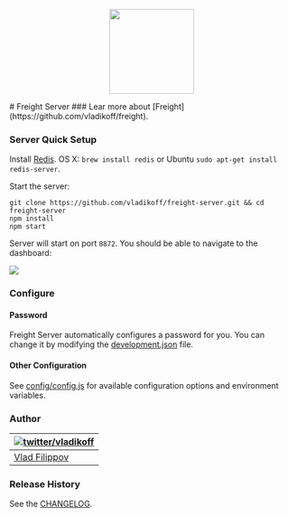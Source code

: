 <p align="center"><img src="http://v14d.com/freight/freight-250.png" height="150" /></p>
# Freight Server
### Lear more about [Freight](https://github.com/vladikoff/freight).

### Server Quick Setup

Install [Redis](http://redis.io/). OS X: `brew install redis` or Ubuntu `sudo apt-get install redis-server`.

Start the server:
```
git clone https://github.com/vladikoff/freight-server.git && cd freight-server
npm install
npm start
```

Server will start on port `8872`. You should be able to navigate to the dashboard: 

![](http://v14d.com/freight/freight-server-view.jpg)

### Configure 

#### Password

Freight Server automatically configures a password for you. You can change it by modifying the [development.json](https://github.com/vladikoff/freight-server/blob/master/config/development.json-dist) file.

#### Other Configuration

See [config/config.js](https://github.com/vladikoff/freight-server/blob/master/config/config.js#L12) for available 
configuration options and environment variables.

### Author

| [![twitter/vladikoff](https://avatars3.githubusercontent.com/u/128755?s=70)](https://twitter.com/vladikoff "Follow @vladikoff on Twitter") |
|---|
| [Vlad Filippov](http://vf.io/) |


### Release History
See the [CHANGELOG](CHANGELOG).
